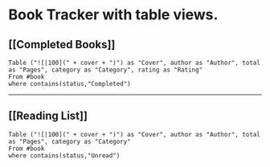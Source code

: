 # Book Tracker with table views. 

## [[Completed Books]] 
```dataview
Table ("![|100](" + cover + ")") as "Cover", author as "Author", total as "Pages", category as "Category", rating as "Rating"
From #book
where contains(status,"Completed")
```

---
## [[Reading List]]
```dataview
Table ("![|100](" + cover + ")") as "Cover", author as "Author", total as "Pages", category as "Category"
From #book
where contains(status,"Unread")
```